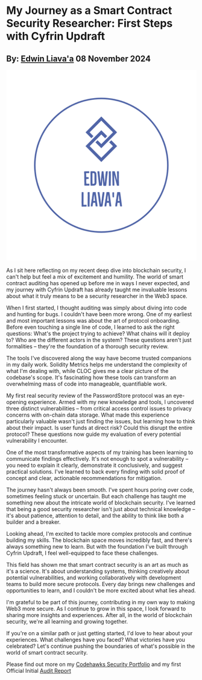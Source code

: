 # My Journey as a Smart Contract Security Researcher: First Steps with Cyfrin Updraft
## By: [Edwin Liava'a](https://github.com/EdwinLiavaa) 08 November 2024

<p align="center">
 <img width="800" src="https://github.com/EdwinLiavaa/liavaa.space/blob/main/logo.png">
</p>

As I sit here reflecting on my recent deep dive into blockchain security, I can't help but feel a mix of excitement and humility. The world of smart contract auditing has opened up before me in ways I never expected, and my journey with Cyfrin Updraft has already taught me invaluable lessons about what it truly means to be a security researcher in the Web3 space.

When I first started, I thought auditing was simply about diving into code and hunting for bugs. I couldn't have been more wrong. One of my earliest and most important lessons was about the art of protocol onboarding. Before even touching a single line of code, I learned to ask the right questions: What's the project trying to achieve? What chains will it deploy to? Who are the different actors in the system? These questions aren't just formalities – they're the foundation of a thorough security review.

The tools I've discovered along the way have become trusted companions in my daily work. Solidity Metrics helps me understand the complexity of what I'm dealing with, while CLOC gives me a clear picture of the codebase's scope. It's fascinating how these tools can transform an overwhelming mass of code into manageable, quantifiable work.

My first real security review of the PasswordStore protocol was an eye-opening experience. Armed with my new knowledge and tools, I uncovered three distinct vulnerabilities – from critical access control issues to privacy concerns with on-chain data storage. What made this experience particularly valuable wasn't just finding the issues, but learning how to think about their impact. Is user funds at direct risk? Could this disrupt the entire protocol? These questions now guide my evaluation of every potential vulnerability I encounter.

One of the most transformative aspects of my training has been learning to communicate findings effectively. It's not enough to spot a vulnerability – you need to explain it clearly, demonstrate it conclusively, and suggest practical solutions. I've learned to back every finding with solid proof of concept and clear, actionable recommendations for mitigation.

The journey hasn't always been smooth. I've spent hours poring over code, sometimes feeling stuck or uncertain. But each challenge has taught me something new about the intricate world of blockchain security. I've learned that being a good security researcher isn't just about technical knowledge – it's about patience, attention to detail, and the ability to think like both a builder and a breaker.

Looking ahead, I'm excited to tackle more complex protocols and continue building my skills. The blockchain space moves incredibly fast, and there's always something new to learn. But with the foundation I've built through Cyfrin Updraft, I feel well-equipped to face these challenges.

This field has shown me that smart contract security is an art as much as it's a science. It's about understanding systems, thinking creatively about potential vulnerabilities, and working collaboratively with development teams to build more secure protocols. Every day brings new challenges and opportunities to learn, and I couldn't be more excited about what lies ahead.

I'm grateful to be part of this journey, contributing in my own way to making Web3 more secure. As I continue to grow in this space, I look forward to sharing more insights and experiences. After all, in the world of blockchain security, we're all learning and growing together.

If you're on a similar path or just getting started, I'd love to hear about your experiences. What challenges have you faced? What victories have you celebrated? Let's continue pushing the boundaries of what's possible in the world of smart contract security.

Please find out more on my [Codehawks Security Portfolio](https://github.com/EdwinLiavaa/codehawks-security-portfolio) and my first Official Initial [Audit Report](https://github.com/EdwinLiavaa/codehawks-security-portfolio/blob/main/2024-11-08-password-store-audit-report.pdf) 

